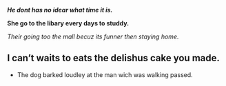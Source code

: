 ﻿***He dont has no idear what time it is.***

**She go to the libary every days to studdy.**

*Their going too the mall becuz its funner then staying home.*

## I can’t waits to eats the delishus cake you made.

 - The dog barked loudley at the man wich was walking passed.

